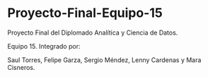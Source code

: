 # Proyecto-Final-Equipo-15
Proyecto Final del Diplomado Analítica y Ciencia de Datos.

Equipo 15. Integrado por:

Saul Torres, Felipe Garza, Sergio Méndez, Lenny Cardenas y Mara Cisneros.

